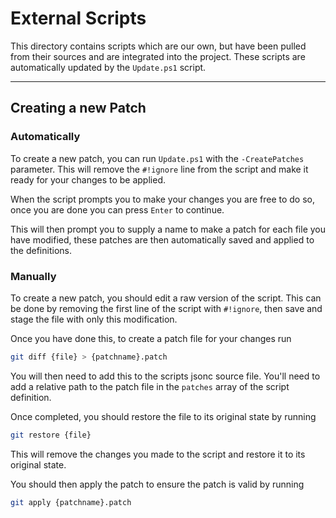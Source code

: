 # External Scripts

This directory contains scripts which are our own, but have been pulled from their sources and are integrated into the project.
These scripts are automatically updated by the `Update.ps1` script.

______________________________________________________________________

## Creating a new Patch

### Automatically

To create a new patch, you can run `Update.ps1` with the `-CreatePatches` parameter.
This will remove the `#!ignore` line from the script and make it ready for your changes to be applied.

When the script prompts you to make your changes you are free to do so, once you are done you can press `Enter` to continue.

This will then prompt you to supply a name to make a patch for each file you have modified, these patches are then automatically saved and applied to the definitions.

### Manually

To create a new patch, you should edit a raw version of the script.
This can be done by removing the first line of the script with `#!ignore`, then save and stage the file with only this modification.

Once you have done this, to create a patch file for your changes run

```sh
git diff {file} > {patchname}.patch
```

You will then need to add this to the scripts jsonc source file.
You'll need to add a relative path to the patch file in the `patches` array of the script definition.

Once completed, you should restore the file to its original state by running

```sh
git restore {file}
```

This will remove the changes you made to the script and restore it to its original state.

You should then apply the patch to ensure the patch is valid by running

```sh
git apply {patchname}.patch
```
